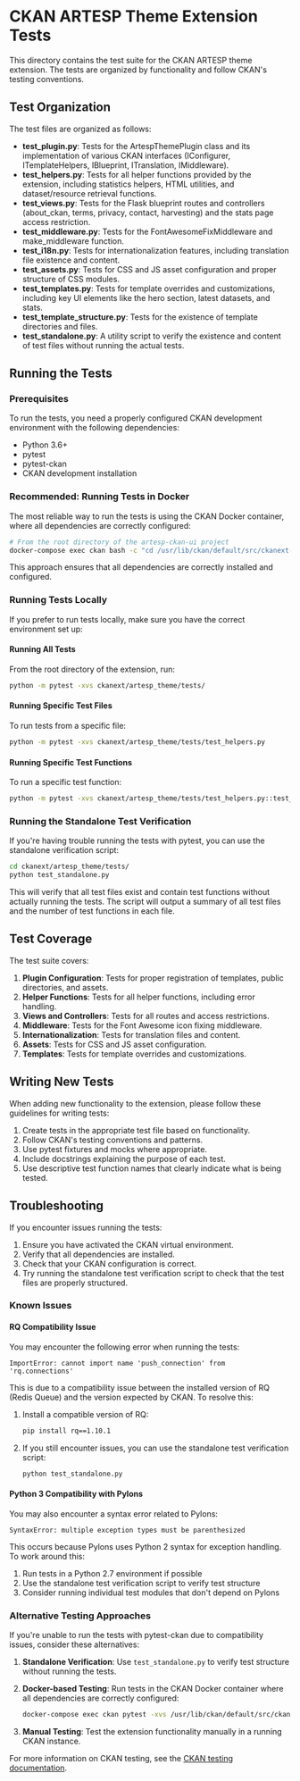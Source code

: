 # CKAN ARTESP Theme Extension Tests

This directory contains the test suite for the CKAN ARTESP theme extension. The tests are organized by functionality and follow CKAN's testing conventions.

## Test Organization

The test files are organized as follows:

- **test_plugin.py**: Tests for the ArtespThemePlugin class and its implementation of various CKAN interfaces (IConfigurer, ITemplateHelpers, IBlueprint, ITranslation, IMiddleware).
- **test_helpers.py**: Tests for all helper functions provided by the extension, including statistics helpers, HTML utilities, and dataset/resource retrieval functions.
- **test_views.py**: Tests for the Flask blueprint routes and controllers (about_ckan, terms, privacy, contact, harvesting) and the stats page access restriction.
- **test_middleware.py**: Tests for the FontAwesomeFixMiddleware and make_middleware function.
- **test_i18n.py**: Tests for internationalization features, including translation file existence and content.
- **test_assets.py**: Tests for CSS and JS asset configuration and proper structure of CSS modules.
- **test_templates.py**: Tests for template overrides and customizations, including key UI elements like the hero section, latest datasets, and stats.
- **test_template_structure.py**: Tests for the existence of template directories and files.
- **test_standalone.py**: A utility script to verify the existence and content of test files without running the actual tests.

## Running the Tests

### Prerequisites

To run the tests, you need a properly configured CKAN development environment with the following dependencies:

- Python 3.6+
- pytest
- pytest-ckan
- CKAN development installation

### Recommended: Running Tests in Docker

The most reliable way to run the tests is using the CKAN Docker container, where all dependencies are correctly configured:

```bash
# From the root directory of the artesp-ckan-ui project
docker-compose exec ckan bash -c "cd /usr/lib/ckan/default/src/ckanext-artesp_theme && python -m pytest -xvs ckanext/artesp_theme/tests/"
```

This approach ensures that all dependencies are correctly installed and configured.

### Running Tests Locally

If you prefer to run tests locally, make sure you have the correct environment set up:

#### Running All Tests

From the root directory of the extension, run:

```bash
python -m pytest -xvs ckanext/artesp_theme/tests/
```

#### Running Specific Test Files

To run tests from a specific file:

```bash
python -m pytest -xvs ckanext/artesp_theme/tests/test_helpers.py
```

#### Running Specific Test Functions

To run a specific test function:

```bash
python -m pytest -xvs ckanext/artesp_theme/tests/test_helpers.py::test_artesp_theme_hello
```

### Running the Standalone Test Verification

If you're having trouble running the tests with pytest, you can use the standalone verification script:

```bash
cd ckanext/artesp_theme/tests/
python test_standalone.py
```

This will verify that all test files exist and contain test functions without actually running the tests. The script will output a summary of all test files and the number of test functions in each file.

## Test Coverage

The test suite covers:

1. **Plugin Configuration**: Tests for proper registration of templates, public directories, and assets.
2. **Helper Functions**: Tests for all helper functions, including error handling.
3. **Views and Controllers**: Tests for all routes and access restrictions.
4. **Middleware**: Tests for the Font Awesome icon fixing middleware.
5. **Internationalization**: Tests for translation files and content.
6. **Assets**: Tests for CSS and JS asset configuration.
7. **Templates**: Tests for template overrides and customizations.

## Writing New Tests

When adding new functionality to the extension, please follow these guidelines for writing tests:

1. Create tests in the appropriate test file based on functionality.
2. Follow CKAN's testing conventions and patterns.
3. Use pytest fixtures and mocks where appropriate.
4. Include docstrings explaining the purpose of each test.
5. Use descriptive test function names that clearly indicate what is being tested.

## Troubleshooting

If you encounter issues running the tests:

1. Ensure you have activated the CKAN virtual environment.
2. Verify that all dependencies are installed.
3. Check that your CKAN configuration is correct.
4. Try running the standalone test verification script to check that the test files are properly structured.

### Known Issues

#### RQ Compatibility Issue

You may encounter the following error when running the tests:

```
ImportError: cannot import name 'push_connection' from 'rq.connections'
```

This is due to a compatibility issue between the installed version of RQ (Redis Queue) and the version expected by CKAN. To resolve this:

1. Install a compatible version of RQ:
   ```bash
   pip install rq==1.10.1
   ```

2. If you still encounter issues, you can use the standalone test verification script:
   ```bash
   python test_standalone.py
   ```

#### Python 3 Compatibility with Pylons

You may also encounter a syntax error related to Pylons:

```
SyntaxError: multiple exception types must be parenthesized
```

This occurs because Pylons uses Python 2 syntax for exception handling. To work around this:

1. Run tests in a Python 2.7 environment if possible
2. Use the standalone test verification script to verify test structure
3. Consider running individual test modules that don't depend on Pylons

### Alternative Testing Approaches

If you're unable to run the tests with pytest-ckan due to compatibility issues, consider these alternatives:

1. **Standalone Verification**: Use `test_standalone.py` to verify test structure without running the tests.

2. **Docker-based Testing**: Run tests in the CKAN Docker container where all dependencies are correctly configured:
   ```bash
   docker-compose exec ckan pytest -xvs /usr/lib/ckan/default/src/ckanext-artesp_theme/ckanext/artesp_theme/tests/
   ```

3. **Manual Testing**: Test the extension functionality manually in a running CKAN instance.

For more information on CKAN testing, see the [CKAN testing documentation](https://docs.ckan.org/en/latest/contributing/testing.html).
